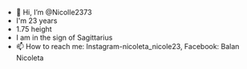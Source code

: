 - 👋 Hi, I’m @Nicolle2373
- I'm 23 years
- 1.75 height
- I am in the sign of Sagittarius
- 📫 How to reach me: Instagram-nicoleta_nicole23, Facebook: Balan Nicoleta

